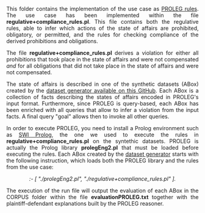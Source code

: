 <p align="justify">
This folder contains the implementation of the use case as <a href="https://link.springer.com/chapter/10.1007/978-3-642-25655-4_14">PROLEG rules</a>. The use case has been implemented within the file <b>regulative+compliance_rules.pl</b>. This file contains both the regulative rules, able to infer which actions of the state of affairs are prohibited, obligatory, or permitted, and the rules for checking compliance of the derived prohibitions and obligations.
</p>

<p align="justify">The file <b>regulative+compliance_rules.pl</b> derives a violation for either all prohibitions that took place in the state of affairs and were not compensated <i>and</i> for all obligations that did not take place in the state of affairs and were not compensated.</p>

<p align="justify">
The state of affairs is described in one of the synthetic datasets (ABox) created by the <a href="https://github.com/liviorobaldo/compliancecheckers/tree/main/DatasetGenerator">dataset generator available on this GitHub</a>. Each ABox is a collection of facts describing the states of affairs encoded in PROLEG's input format. Furthermore, since PROLEG is query-based, each ABox has been enriched with all queries that allow to infer a violation from the input facts. A final query "goal" allows then to invoke all other queries.
</p>

<p align="justify">
  In order to execute PROLEG, you need to install a Prolog environment such as <a href="https://www.swi-prolog.org">SWI Prolog</a>, the one we used to execute the rules in 
  <b>regulative+compliance_rules.pl</b> on the syntethic datasets. PROLEG is actually the Prolog library <b>prolegEng2.pl</b> that must be loaded before executing 
  the rules. Each ABox created by the <a href="https://github.com/liviorobaldo/compliancecheckers/tree/main/DatasetGenerator">dataset generator</a> starts with the 
  following instruction, which loads both the PROLEG library and the rules from the use case:
</p>

<p align="center">
<i>:- [ "./prolegEng2.pl", "./regulative+compliance_rules.pl" ].</i>
</p>

<p align="justify">
The execution of the run file will output the evaluation of each ABox in the CORPUS folder within the file <b>evaluationPROLEG.txt</b> together with the plaintiff-defendant explanations built by the PROLEG reasoner.
</p>
